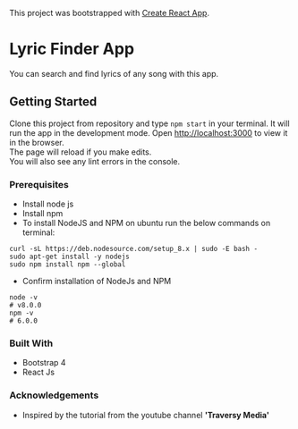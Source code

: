 This project was bootstrapped with [Create React App](https://github.com/facebook/create-react-app).

# Lyric Finder App
You can search and find lyrics of any song with this app.

## Getting Started
Clone this project from repository and type `npm start` in your terminal. It will run the app in the development mode. Open [http://localhost:3000](http://localhost:3000) to view it in the browser.
<br>The page will reload if you make edits.<br>
You will also see any lint errors in the console.

### Prerequisites
* Install node js
* Install npm
* To install NodeJS and NPM on ubuntu run the below commands on terminal:
```
curl -sL https://deb.nodesource.com/setup_8.x | sudo -E bash -
sudo apt-get install -y nodejs
sudo npm install npm --global
```
* Confirm installation of NodeJs and NPM

```
node -v
# v8.0.0
npm -v
# 6.0.0
```

### Built With
* Bootstrap 4
* React Js

### Acknowledgements
* Inspired by the tutorial from the youtube channel **'Traversy Media'** 
